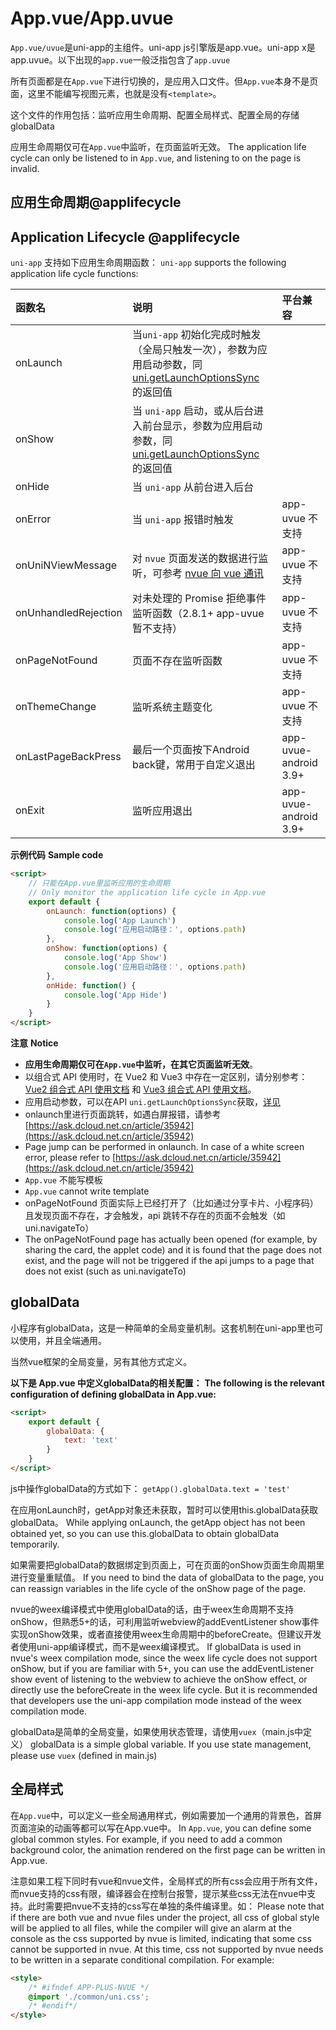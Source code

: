 # App.vue/App.uvue

`App.vue/uvue`是uni-app的主组件。uni-app js引擎版是app.vue。uni-app x是app.uvue。以下出现的`app.vue`一般泛指包含了`app.uvue`

所有页面都是在`App.vue`下进行切换的，是应用入口文件。但`App.vue`本身不是页面，这里不能编写视图元素，也就是没有`<template>`。

这个文件的作用包括：监听应用生命周期、配置全局样式、配置全局的存储globalData

应用生命周期仅可在`App.vue`中监听，在页面监听无效。
The application life cycle can only be listened to in `App.vue`, and listening to on the page is invalid.

## 应用生命周期@applifecycle
## Application Lifecycle @applifecycle

``uni-app`` 支持如下应用生命周期函数：
`uni-app` supports the following application life cycle functions:

|函数名|说明|平台兼容|
|:-|:-|:-|
|onLaunch|当``uni-app`` 初始化完成时触发（全局只触发一次），参数为应用启动参数，同 [uni.getLaunchOptionsSync](https://uniapp.dcloud.net.cn/api/getLaunchOptionsSync.html#getlaunchoptionssync) 的返回值||
|onShow|当 ``uni-app`` 启动，或从后台进入前台显示，参数为应用启动参数，同 [uni.getLaunchOptionsSync](https://uniapp.dcloud.net.cn/api/getLaunchOptionsSync.html#getlaunchoptionssync) 的返回值||
|onHide|当 ``uni-app`` 从前台进入后台||
|onError|当 ``uni-app`` 报错时触发|app-uvue 不支持|
|onUniNViewMessage|对 ``nvue`` 页面发送的数据进行监听，可参考 [nvue 向 vue 通讯](https://uniapp.dcloud.io/tutorial/nvue-api?id=communication)|app-uvue 不支持|
|onUnhandledRejection|对未处理的 Promise 拒绝事件监听函数（2.8.1+ app-uvue 暂不支持）|app-uvue 不支持|
|onPageNotFound|页面不存在监听函数|app-uvue 不支持|
|onThemeChange|监听系统主题变化|app-uvue 不支持|
|onLastPageBackPress|最后一个页面按下Android back键，常用于自定义退出|app-uvue-android 3.9+|
|onExit|监听应用退出|app-uvue-android 3.9+|

**示例代码**
**Sample code**
```html
<script>
	// 只能在App.vue里监听应用的生命周期
	// Only monitor the application life cycle in App.vue
	export default {
		onLaunch: function(options) {
			console.log('App Launch')
			console.log('应用启动路径：', options.path)
		},
		onShow: function(options) {
			console.log('App Show')
			console.log('应用启动路径：', options.path)
		},
		onHide: function() {
			console.log('App Hide')
		}
	}
</script>
```

**注意**
**Notice**
- **应用生命周期仅可在`App.vue`中监听，在其它页面监听无效**。
- 以组合式 API 使用时，在 Vue2 和 Vue3 中存在一定区别，请分别参考：[Vue2 组合式 API 使用文档](/tutorial/vue-composition-api.html) 和 [Vue3 组合式 API 使用文档](/tutorial/vue3-composition-api.html)。
- 应用启动参数，可以在API `uni.getLaunchOptionsSync`获取，[详见](https://uniapp.dcloud.net.cn/api/getLaunchOptionsSync.html#getlaunchoptionssync)
- onlaunch里进行页面跳转，如遇白屏报错，请参考[https://ask.dcloud.net.cn/article/35942](https://ask.dcloud.net.cn/article/35942)
- Page jump can be performed in onlaunch. In case of a white screen error, please refer to [https://ask.dcloud.net.cn/article/35942](https://ask.dcloud.net.cn/article/35942)
- `App.vue` 不能写模板
- `App.vue` cannot write template
- onPageNotFound 页面实际上已经打开了（比如通过分享卡片、小程序码）且发现页面不存在，才会触发，api 跳转不存在的页面不会触发（如 uni.navigateTo）
- The onPageNotFound page has actually been opened (for example, by sharing the card, the applet code) and it is found that the page does not exist, and the page will not be triggered if the api jumps to a page that does not exist (such as uni.navigateTo)

## globalData

小程序有globalData，这是一种简单的全局变量机制。这套机制在uni-app里也可以使用，并且全端通用。

当然vue框架的全局变量，另有其他方式定义。

**以下是 App.vue 中定义globalData的相关配置：**
**The following is the relevant configuration of defining globalData in App.vue:**

```html
<script>  
    export default {  
        globalData: {  
            text: 'text'  
        }
    }  
</script>  
```

js中操作globalData的方式如下：
`getApp().globalData.text = 'test'`

在应用onLaunch时，getApp对象还未获取，暂时可以使用this.globalData获取globalData。
While applying onLaunch, the getApp object has not been obtained yet, so you can use this.globalData to obtain globalData temporarily.

如果需要把globalData的数据绑定到页面上，可在页面的onShow页面生命周期里进行变量重赋值。
If you need to bind the data of globalData to the page, you can reassign variables in the life cycle of the onShow page of the page.

nvue的weex编译模式中使用globalData的话，由于weex生命周期不支持onShow，但熟悉5+的话，可利用监听webview的addEventListener show事件实现onShow效果，或者直接使用weex生命周期中的beforeCreate。但建议开发者使用uni-app编译模式，而不是weex编译模式。
If globalData is used in nvue's weex compilation mode, since the weex life cycle does not support onShow, but if you are familiar with 5+, you can use the addEventListener show event of listening to the webview to achieve the onShow effect, or directly use the beforeCreate in the weex life cycle. But it is recommended that developers use the uni-app compilation mode instead of the weex compilation mode.

globalData是简单的全局变量，如果使用状态管理，请使用`vuex`（main.js中定义）
globalData is a simple global variable. If you use state management, please use `vuex` (defined in main.js)

## 全局样式

在`App.vue`中，可以定义一些全局通用样式，例如需要加一个通用的背景色，首屏页面渲染的动画等都可以写在App.vue中。
In `App.vue`, you can define some global common styles. For example, if you need to add a common background color, the animation rendered on the first page can be written in App.vue.

注意如果工程下同时有vue和nvue文件，全局样式的所有css会应用于所有文件，而nvue支持的css有限，编译器会在控制台报警，提示某些css无法在nvue中支持。此时需要把nvue不支持的css写在单独的条件编译里。如：
Please note that if there are both vue and nvue files under the project, all css of global style will be applied to all files, while the compiler will give an alarm at the console as the css supported by nvue is limited, indicating that some css cannot be supported in nvue. At this time, css not supported by nvue needs to be written in a separate conditional compilation. For example:
```html
<style>
    /* #ifndef APP-PLUS-NVUE */
    @import './common/uni.css';
    /* #endif*/
</style>
```
